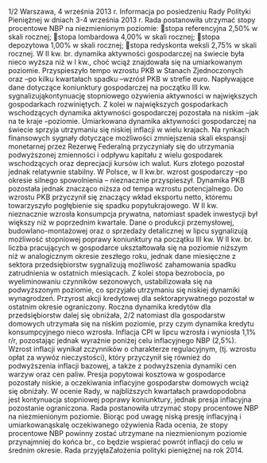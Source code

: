 1/2
Warszawa, 4 września 2013 r.
Informacja po posiedzeniu Rady Polityki Pieniężnej
w dniach 3-4 września 2013 r.
Rada postanowiła utrzymać stopy procentowe NBP na niezmienionym poziomie:
stopa referencyjna 2,50% w skali rocznej;
stopa lombardowa 4,00% w skali rocznej;
stopa depozytowa 1,00% w skali rocznej;
stopa redyskonta weksli 2,75% w skali rocznej.
W II kw. br. dynamika aktywności gospodarczej na świecie była nieco wyższa niż
w I kw., choć wciąż znajdowała się na umiarkowanym poziomie. Przyspieszyło tempo
wzrostu PKB w Stanach Zjednoczonych oraz –po kilku kwartałach spadku –wzrósł PKB
w strefie euro. Napływające dane dotyczące koniunktury gospodarczej na początku III
kw. sygnalizująkontynuację stopniowego ożywienia aktywności w największych
gospodarkach rozwiniętych. Z kolei w największych gospodarkach wschodzących
dynamika aktywności gospodarczej pozostała na niskim –jak na te kraje –poziomie.
Umiarkowana dynamika aktywności gospodarczej na świecie sprzyja utrzymaniu się
niskiej inflacji w wielu krajach.
Na rynkach finansowych sygnały dotyczące możliwości zmniejszenia skali ekspansji
monetarnej przez Rezerwę Federalną przyczyniały się do utrzymania podwyższonej
zmienności i odpływu kapitału z wielu gospodarek wschodzących oraz deprecjacji
kursów ich walut. Kurs złotego pozostał jednak relatywnie stabilny.
W Polsce, w II kw.br. wzrost gospodarczy –po okresie silnego spowolnienia –
nieznacznie przyspieszył. Dynamika PKB pozostała jednak znacząco niższa od tempa
wzrostu potencjalnego. Do wzrostu PKB przyczynił się znaczący wkład eksportu netto,
któremu towarzyszyło pogłębienie się spadku popytukrajowego. W II kw. nieznacznie
wzrosła konsumpcja prywatna, natomiast spadek inwestycji był większy niż
w poprzednim kwartale. Dane o produkcji przemysłowej, budowlano-montażowej oraz
o sprzedaży detalicznej w lipcu sygnalizują możliwość stopniowej poprawy
koniunktury na początku III kw.
W II kw. br. liczba pracujących w gospodarce ukształtowała się na poziomie niższym
niż w analogicznym okresie zeszłego roku, jednak dane miesięczne z sektora
przedsiębiorstw sygnalizują możliwość zahamowania spadku zatrudnienia w ostatnich
miesiącach. Z kolei stopa bezrobocia, po wyeliminowaniu czynników sezonowych,
ustabilizowała się na podwyższonym poziomie, co sprzyjało utrzymaniu się niskiej
dynamiki wynagrodzeń.
Przyrost akcji kredytowej dla sektoraprywatnego pozostał w ostatnim okresie
ograniczony. Roczna dynamika kredytów dla przedsiębiorstw dalej się obniżała,
2/2
natomiast dla gospodarstw domowych utrzymała się na niskim poziomie, przy czym
dynamika kredytu konsumpcyjnego nieco wzrosła.
Inflacja CPI w lipcu wzrosła i wyniosła 1,1% r/r, pozostając jednak wyraźnie poniżej
celu inflacyjnego NBP (2,5%). Wzrost inflacji wynikał zczynników o charakterze
regulacyjnym, (tj. wzrostu opłat za wywóz nieczystości), który przyczynił się również do
podwyższenia inflacji bazowej, a także z podwyższenia dynamiki cen warzyw oraz cen
paliw. Presja popytowai kosztowa w gospodarce pozostały niskie, a oczekiwania
inflacyjne gospodarstw domowych wciąż się obniżały.
W ocenie Rady, w najbliższych kwartałach prawdopodobna jest kontynuacja
stopniowej poprawy koniunktury, jednak presja inflacyjna pozostanie ograniczona.
Rada postanowiła utrzymać stopy procentowe NBP na niezmienionym poziomie.
Biorąc pod uwagę niską presję inflacyjną i umiarkowanąskalę oczekiwanego ożywienia
Rada ocenia, że stopy procentowe NBP powinny zostać utrzymane na niezmienionym
poziomie przynajmniej do końca br., co będzie wspierać powrót inflacji do celu
w średnim okresie.
Rada przyjęłaZałożenia polityki pieniężnej na rok 2014.
